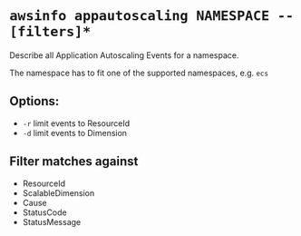 # `awsinfo appautoscaling NAMESPACE -- [filters]*`

Describe all Application Autoscaling Events for a namespace.

The namespace has to fit one of the supported namespaces, e.g. `ecs`

## Options:

* `-r` limit events to ResourceId
* `-d` limit events to Dimension


## Filter matches against

* ResourceId 
* ScalableDimension
* Cause
* StatusCode
* StatusMessage
